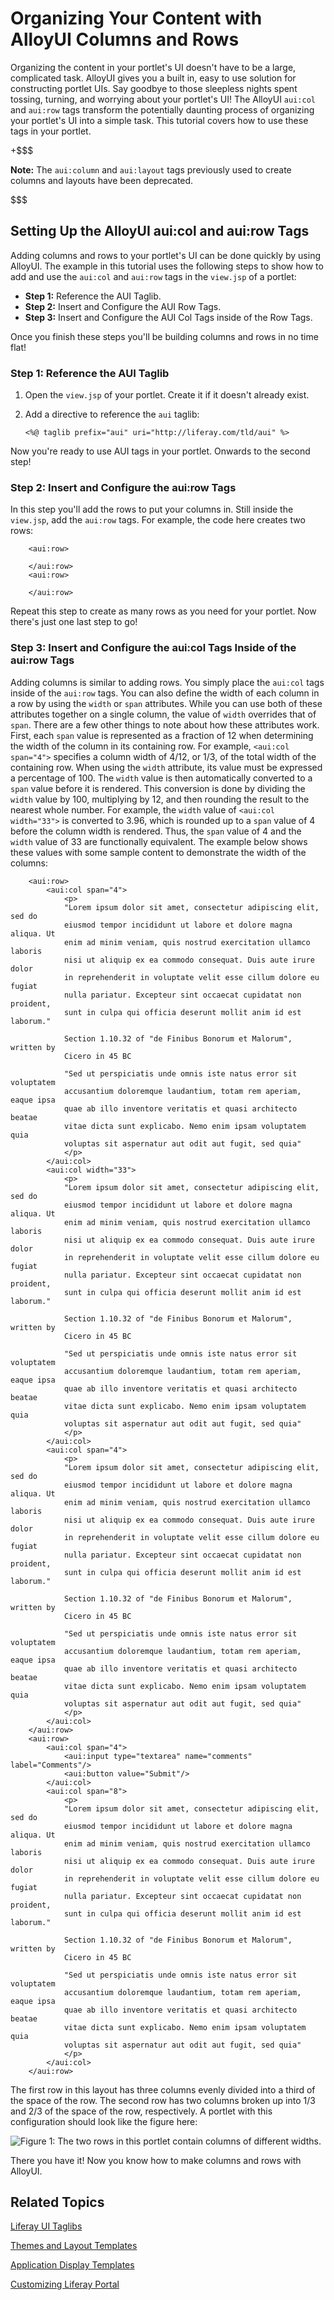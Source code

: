 # Organizing Your Content with AlloyUI Columns and Rows 

Organizing the content in your portlet's UI doesn't have to be a large, 
complicated task. AlloyUI gives you a built in, easy to use solution for 
constructing portlet UIs. Say goodbye to those sleepless nights spent tossing, 
turning, and worrying about your portlet's UI! The AlloyUI `aui:col` and 
`aui:row` tags transform the potentially daunting process of organizing your 
portlet's UI into a simple task. This tutorial covers how to use these tags in 
your portlet. 

+$$$

**Note:** The `aui:column` and `aui:layout` tags previously used to create 
columns and layouts have been deprecated.

$$$

## Setting Up the AlloyUI aui:col and aui:row Tags

Adding columns and rows to your portlet's UI can be done quickly by using 
AlloyUI. The example in this tutorial uses the following steps to show how to 
add and use the `aui:col` and `aui:row` tags in the `view.jsp` of a portlet:

- **Step 1:** Reference the AUI Taglib.
- **Step 2:** Insert and Configure the AUI Row Tags.
- **Step 3:** Insert and Configure the AUI Col Tags inside of the Row Tags.

Once you finish these steps you'll be building columns and rows in no time 
flat!

### Step 1: Reference the AUI Taglib

1.  Open the `view.jsp` of your portlet. Create it if it doesn't already exist.

2.  Add a directive to reference the `aui` taglib:

        <%@ taglib prefix="aui" uri="http://liferay.com/tld/aui" %>

Now you're ready to use AUI tags in your portlet. Onwards to the second step!

### Step 2: Insert and Configure the aui:row Tags

In this step you'll add the rows to put your columns in. Still inside the 
`view.jsp`, add the `aui:row` tags. For example, the code here creates two rows:

        <aui:row>
        	
        </aui:row>
        <aui:row>
        	
        </aui:row>

Repeat this step to create as many rows as you need for your portlet. Now 
there's just one last step to go!

### Step 3: Insert and Configure the aui:col Tags Inside of the aui:row Tags

Adding columns is similar to adding rows. You simply place the `aui:col` tags 
inside of the `aui:row` tags. You can also define the width of each column in a 
row by using the `width` or `span` attributes. While you can use both of these 
attributes together on a single column, the value of `width` overrides that of 
`span`. There are a few other things to note about how these attributes work. 
First, each `span` value is represented as a fraction of 12 when determining the 
width of the column in its containing row. For example, `<aui:col span="4">` 
specifies a column width of 4/12, or 1/3, of the total width of the containing 
row. When using the `width` attribute, its value must be expressed a percentage 
of 100. The `width` value is then automatically converted to a `span` value 
before it is rendered. This conversion is done by dividing the `width` value by 
100, multiplying by 12, and then rounding the result to the nearest whole 
number. For example, the `width` value of `<aui:col width="33">` is converted to 
3.96, which is rounded up to a `span` value of 4 before the column width is 
rendered. Thus, the `span` value of 4 and the `width` value of 33 are 
functionally equivalent. The example below shows these values with some sample 
content to demonstrate the width of the columns:

        <aui:row>
            <aui:col span="4">
                <p>
        		"Lorem ipsum dolor sit amet, consectetur adipiscing elit, sed do 
        		eiusmod tempor incididunt ut labore et dolore magna aliqua. Ut 
        		enim ad minim veniam, quis nostrud exercitation ullamco laboris 
        		nisi ut aliquip ex ea commodo consequat. Duis aute irure dolor 
        		in reprehenderit in voluptate velit esse cillum dolore eu fugiat 
        		nulla pariatur. Excepteur sint occaecat cupidatat non proident, 
        		sunt in culpa qui officia deserunt mollit anim id est laborum."

        		Section 1.10.32 of "de Finibus Bonorum et Malorum", written by 
        		Cicero in 45 BC

        		"Sed ut perspiciatis unde omnis iste natus error sit voluptatem 
        		accusantium doloremque laudantium, totam rem aperiam, eaque ipsa 
        		quae ab illo inventore veritatis et quasi architecto beatae 
        		vitae dicta sunt explicabo. Nemo enim ipsam voluptatem quia 
        		voluptas sit aspernatur aut odit aut fugit, sed quia"
                </p>
            </aui:col>
            <aui:col width="33">
                <p>
        		"Lorem ipsum dolor sit amet, consectetur adipiscing elit, sed do 
        		eiusmod tempor incididunt ut labore et dolore magna aliqua. Ut 
        		enim ad minim veniam, quis nostrud exercitation ullamco laboris 
        		nisi ut aliquip ex ea commodo consequat. Duis aute irure dolor 
        		in reprehenderit in voluptate velit esse cillum dolore eu fugiat 
        		nulla pariatur. Excepteur sint occaecat cupidatat non proident, 
        		sunt in culpa qui officia deserunt mollit anim id est laborum."

        		Section 1.10.32 of "de Finibus Bonorum et Malorum", written by 
        		Cicero in 45 BC

        		"Sed ut perspiciatis unde omnis iste natus error sit voluptatem 
        		accusantium doloremque laudantium, totam rem aperiam, eaque ipsa 
        		quae ab illo inventore veritatis et quasi architecto beatae 
        		vitae dicta sunt explicabo. Nemo enim ipsam voluptatem quia 
        		voluptas sit aspernatur aut odit aut fugit, sed quia"
                </p>
            </aui:col>
            <aui:col span="4">
                <p>
        		"Lorem ipsum dolor sit amet, consectetur adipiscing elit, sed do 
        		eiusmod tempor incididunt ut labore et dolore magna aliqua. Ut 
        		enim ad minim veniam, quis nostrud exercitation ullamco laboris 
        		nisi ut aliquip ex ea commodo consequat. Duis aute irure dolor 
        		in reprehenderit in voluptate velit esse cillum dolore eu fugiat 
        		nulla pariatur. Excepteur sint occaecat cupidatat non proident, 
        		sunt in culpa qui officia deserunt mollit anim id est laborum."

        		Section 1.10.32 of "de Finibus Bonorum et Malorum", written by 
        		Cicero in 45 BC

        		"Sed ut perspiciatis unde omnis iste natus error sit voluptatem 
        		accusantium doloremque laudantium, totam rem aperiam, eaque ipsa 
        		quae ab illo inventore veritatis et quasi architecto beatae 
        		vitae dicta sunt explicabo. Nemo enim ipsam voluptatem quia 
        		voluptas sit aspernatur aut odit aut fugit, sed quia"
                </p>
            </aui:col>
        </aui:row>
        <aui:row>
            <aui:col span="4">
                <aui:input type="textarea" name="comments" label="Comments"/>
                <aui:button value="Submit"/>
            </aui:col>
            <aui:col span="8">
                <p>
        		"Lorem ipsum dolor sit amet, consectetur adipiscing elit, sed do 
        		eiusmod tempor incididunt ut labore et dolore magna aliqua. Ut 
        		enim ad minim veniam, quis nostrud exercitation ullamco laboris 
        		nisi ut aliquip ex ea commodo consequat. Duis aute irure dolor 
        		in reprehenderit in voluptate velit esse cillum dolore eu fugiat 
        		nulla pariatur. Excepteur sint occaecat cupidatat non proident, 
        		sunt in culpa qui officia deserunt mollit anim id est laborum."

        		Section 1.10.32 of "de Finibus Bonorum et Malorum", written by 
        		Cicero in 45 BC

        		"Sed ut perspiciatis unde omnis iste natus error sit voluptatem 
        		accusantium doloremque laudantium, totam rem aperiam, eaque ipsa 
        		quae ab illo inventore veritatis et quasi architecto beatae 
        		vitae dicta sunt explicabo. Nemo enim ipsam voluptatem quia 
        		voluptas sit aspernatur aut odit aut fugit, sed quia"
                </p>
            </aui:col>
        </aui:row>

The first row in this layout has three columns evenly divided into a third of 
the space of the row. The second row has two columns broken up into 1/3 and 2/3 
of the space of the row, respectively. A portlet with this configuration should 
look like the figure here:

![Figure 1: The two rows in this portlet contain columns of different widths.](../../images/columns-01.png)

There you have it! Now you know how to make columns and rows with AlloyUI.

## Related Topics

[Liferay UI Taglibs](/tutorials/-/knowledge_base/6-2/liferay-ui-taglibs)

[Themes and Layout Templates](/tutorials/-/knowledge_base/6-2/themes-and-layout-templates)

[Application Display Templates](/tutorials/-/knowledge_base/6-2/application-display-templates)

[Customizing Liferay Portal](/tutorials/-/knowledge_base/6-2/customizing-liferay-portal)
